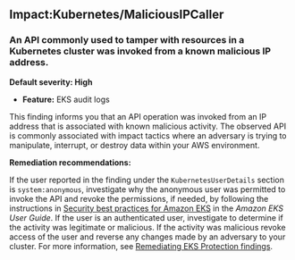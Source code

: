 

Impact:Kubernetes/MaliciousIPCaller
-----------------------------------

### An API commonly used to tamper with resources in a Kubernetes cluster was invoked from a known malicious IP address.

**Default severity: High**

* **Feature:** EKS audit logs

This finding informs you that an API operation was invoked from an IP address that is associated with known malicious activity. The observed API is commonly associated with impact tactics where an adversary is trying to manipulate, interrupt, or destroy data within your AWS environment.

**Remediation recommendations:**

If the user reported in the finding under the `KubernetesUserDetails` section is `system:anonymous`, investigate why the anonymous user was permitted to invoke the API and revoke the permissions, if needed, by following the instructions in [Security best practices for Amazon EKS](https://docs.aws.amazon.com/eks/latest/userguide/security-best-practices.html) in the *Amazon EKS User Guide*. If the user is an authenticated user, investigate to determine if the activity was legitimate or malicious. If the activity was malicious revoke access of the user and reverse any changes made by an adversary to your cluster. For more information, see [Remediating EKS Protection findings](./guardduty-remediate-kubernetes.html).

